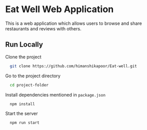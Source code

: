 
# Eat Well Web Application

This is a web application which allows users to browse and share restaurants and reviews with others.


## Run Locally

Clone the project

```bash
  git clone https://github.com/himanshikapoor/Eat-well.git
```

Go to the project directory

```bash
  cd project-folder
```

Install dependencies mentioned in ```package.json```

```bash
  npm install
```

Start the server

```bash
  npm run start
```

